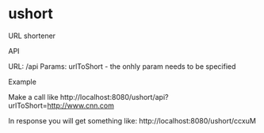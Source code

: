 ushort
======

URL shortener

API

URL: /api
Params: urlToShort - the onhly param needs to be specified


Example


Make a call like
http://localhost:8080/ushort/api?urlToShort=http://www.cnn.com

In response you will get something like:
http://localhost:8080/ushort/ccxuM
